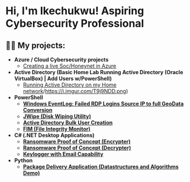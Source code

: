 <h1>Hi, I'm Ikechukwu! Aspiring Cybersecurity Professional

<h2>👨‍💻 My projects:</h2>

- <b>Azure / Cloud Cybersecurity projects</b>
  - [Creating a live Soc/Honeynet in Azure](https://github.com/iyke85/Cloud-Soc)
- <b>Active Directory (Basic Home Lab Running Active Directory (Oracle VirtualBox) | Add Users w/PowerShell)</b>
  - [Running Active Directory on my Home network](https://github.com/iyke85/iyke85/)/https://i.imgur.com/T9j9NDD.png)<b>
- <b>PowerShell</b>
  - [Windows EventLog: Failed RDP Logins Source IP to full GeoData Conversion](https://github.com/joshmadakor1/Sentinel-Lab)
  - [JWipe (Disk Wiping Utility)](https://github.com/joshmadakor1/Jwipe.PowerShell)
  - [Active Directory Bulk User Creation](https://github.com/joshmadakor1/AD_PS)
  - [FIM (File Integrity Monitor)](https://github.com/joshmadakor1/PowerShell-Integrity-FIM)
- <b>C# (.NET Desktop Applications)</b>
  - [Ransomware Proof of Concept (Encrypter)](https://github.com/joshmadakor1/EncrypterPOC)
  - [Ransomware Proof of Concept (Decrypter)](https://github.com/joshmadakor1/DecrypterPOC)
  - [Keylogger with Email Capability](https://github.com/joshmadakor1/Key-Logger-With-Email)
- <b>Python</b>
  - [Package Delivery Application (Datastructures and Algorithms Demo)](https://github.com/joshmadakor1/Package-Delivery-Pathfinding-Algorithm)





[linkedin]: https://linkedin.com/https://www.linkedin.com/in/ikechukwu-onwuanaibe/

